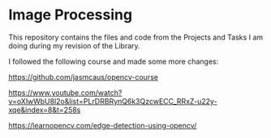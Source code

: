 # Image Processing
This repository contains the files and code from the Projects and Tasks I am doing during my revision of the Library.

I followed the following course and made some more changes:

https://github.com/jasmcaus/opencv-course

https://www.youtube.com/watch?v=oXlwWbU8l2o&list=PLrDRBRynQ6k3QzcwECC_RRxZ-u22y-xqe&index=8&t=258s

https://learnopencv.com/edge-detection-using-opencv/
